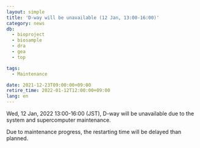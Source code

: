 ```yaml
---
layout: simple
title: 'D-way will be unavailable (12 Jan, 13:00-16:00)'
category: news
db:
  - bioproject
  - biosample
  - dra
  - gea
  - top

tags:
  - Maintenance

date: 2021-12-23T09:00:00+09:00
retire_time: 2022-01-12T12:00:00+09:00
lang: en
---
```


<p>Wed, 12 Jan, 2022 13:00-16:00 (JST), D-way will be unavailable due to the system and supercomputer maintenance.</p>

<p>Due to maintenance progress, the restarting time will be delayed than planned.</p>
